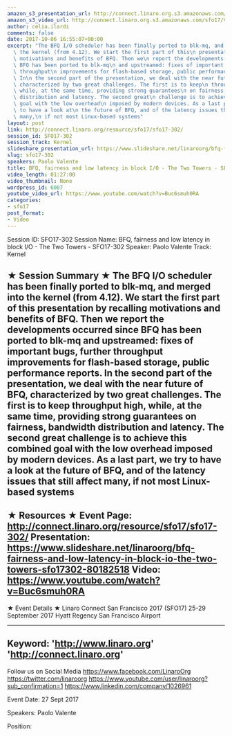 ```yaml
---
amazon_s3_presentation_url: http://connect.linaro.org.s3.amazonaws.com/sfo17/Presentations/SFO17-302.pdf
amazon_s3_video_url: http://connect.linaro.org.s3.amazonaws.com/sfo17/Videos/SFO17-302%20BFQ%2C%20fairness%20and%20low%20latency%20in%20block%20I%20%20O%20-%20The%20Two%20Towers.mp4
author: celia.ilardi
comments: false
date: 2017-10-06 16:55:07+00:00
excerpt: "The BFQ I/O scheduler has been finally ported to blk-mq, and merged\n into\
  \ the kernel (from 4.12). We start the first part of this\n presentation by recalling\
  \ motivations and benefits of BFQ. Then we\n report the developments occurred since\
  \ BFQ has been ported to blk-mq\n and upstreamed: fixes of important bugs, further\
  \ throughput\n improvements for flash-based storage, public performance reports.\
  \ In\n the second part of the presentation, we deal with the near future of\n BFQ,\
  \ characterized by two great challenges. The first is to keep\n throughput high,\
  \ while, at the same time, providing strong guarantees\n on fairness, bandwidth\
  \ distribution and latency. The second great\n challenge is to achieve this combined\
  \ goal with the low overhead\n imposed by modern devices. As a last part, we try\
  \ to have a look at\n the future of BFQ, and of the latency issues that still affect\
  \ many,\n if not most Linux-based systems"
layout: post
link: http://connect.linaro.org/resource/sfo17/sfo17-302/
session_id: SFO17-302
session_track: Kernel
slideshare_presentation_url: https://www.slideshare.net/linaroorg/bfq-fairness-and-low-latency-in-block-io-the-two-towers-sfo17302
slug: sfo17-302
speakers: Paolo Valente
title: BFQ, fairness and low latency in block I/O - The Two Towers - SFO17-302
video_length: 01:27:00
video_thumbnail: None
wordpress_id: 6007
youtube_video_url: https://www.youtube.com/watch?v=Buc6smuh0RA
categories:
- sfo17
post_format:
- Video
---
```


Session ID: SFO17-302
Session Name: BFQ, fairness and low latency in block I/O - The Two Towers - SFO17-302
Speaker: Paolo Valente
Track: Kernel

★ Session Summary ★
The BFQ I/O scheduler has been finally ported to blk-mq, and merged
into the kernel (from 4.12). We start the first part of this
presentation by recalling motivations and benefits of BFQ. Then we
report the developments occurred since BFQ has been ported to blk-mq
and upstreamed: fixes of important bugs, further throughput
improvements for flash-based storage, public performance reports. In
the second part of the presentation, we deal with the near future of
BFQ, characterized by two great challenges. The first is to keep
throughput high, while, at the same time, providing strong guarantees
on fairness, bandwidth distribution and latency. The second great
challenge is to achieve this combined goal with the low overhead
imposed by modern devices. As a last part, we try to have a look at
the future of BFQ, and of the latency issues that still affect many,
if not most Linux-based systems
---------------------------------------------------
★ Resources ★
Event Page: http://connect.linaro.org/resource/sfo17/sfo17-302/
Presentation: https://www.slideshare.net/linaroorg/bfq-fairness-and-low-latency-in-block-io-the-two-towers-sfo17302-80182518
Video: https://www.youtube.com/watch?v=Buc6smuh0RA
---------------------------------------------------

★ Event Details ★
Linaro Connect San Francisco 2017 (SFO17)
25-29 September 2017
Hyatt Regency San Francisco Airport

---------------------------------------------------
Keyword:
'http://www.linaro.org'
'http://connect.linaro.org'
---------------------------------------------------
Follow us on Social Media
https://www.facebook.com/LinaroOrg
https://twitter.com/linaroorg
https://www.youtube.com/user/linaroorg?sub_confirmation=1
https://www.linkedin.com/company/1026961

Event Date: 27 Sept 2017

Speakers: Paolo Valente

Position:

